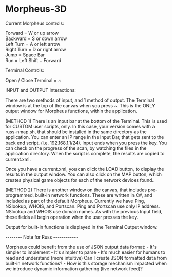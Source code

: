 # Morpheus-3D

Current Morpheus controls:

Forward = W or up arrow<br>
Backward = S or down arrow<br>
Left Turn = A or left arrow<br>
Right Turn = D or right arrow<br>
Jump = Space Bar<br>
Run = Left Shift + Forward<br>

Terminal Controls:

Open / Close Terminal = ~

INPUT and OUTPUT Interactions:

There are two methods of input, and 1 method of output. The Terminal window 
is at the top of the canvas when you press ~. This is the ONLY output window
for Morpheus functions, within the application.

(METHOD 1)
There is an input bar at the bottom of the Terminal. This is used for CUSTOM
user scripts, only. In this case, your version comes with a russ-nmap.sh, that
should be installed in the same directory as the application. You can enter
an IP range in the Input Bar, that gets sent to the back end script.
(i.e. 192.168.1.1/24).  Input ends when you press the <ENTER> key. You can
check on the progress of the scan, by watching the files in the application 
directory. When the script is complete, the results are copied to current.xml.

Once you have a current.xml, you can click the LOAD button, to display the
results in the output window. You can also click on the MAP button, which
creates physical game objects for each of the network devices found.

(METHOD 2)
There is another window on the canvas, that includes pre-programmed, built-in
network functions. These are written in C#, and included as part of the 
default Morpheus. Currently we have Ping, NSlookup, WHOIS, and Portscan. Ping
and Portscan use only IP address.  NSlookup and WHOIS use domain names. As with
the previous Input field, these fields all begin operation when the user
presses the <ENTER> key.

Output for built-in functions is displayed in the Terminal Output window.


-------- Note for Russ ------------

Morpheus could benefit from the use of JSON output data format:
	- It's simpler to implement
	- It's simpler to parse
	- It's much easier for humans to read and understand (more intuitive)
Can I create JSON formatted data from built-in network functions?
	- How is this storage mechanism impacted when we introduce dynamic information gathering (live network feed)?


